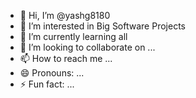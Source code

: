 - 👋 Hi, I’m @yashg8180
- 👀 I’m interested in Big Software Projects
- 🌱 I’m currently learning all
- 💞️ I’m looking to collaborate on ...
- 📫 How to reach me ...
- 😄 Pronouns: ...
- ⚡ Fun fact: ...

<!---
yashg8180/yashg8180 is a ✨ special ✨ repository because its `README.md` (this file) appears on your GitHub profile.
You can click the Preview link to take a look at your changes.
--->
